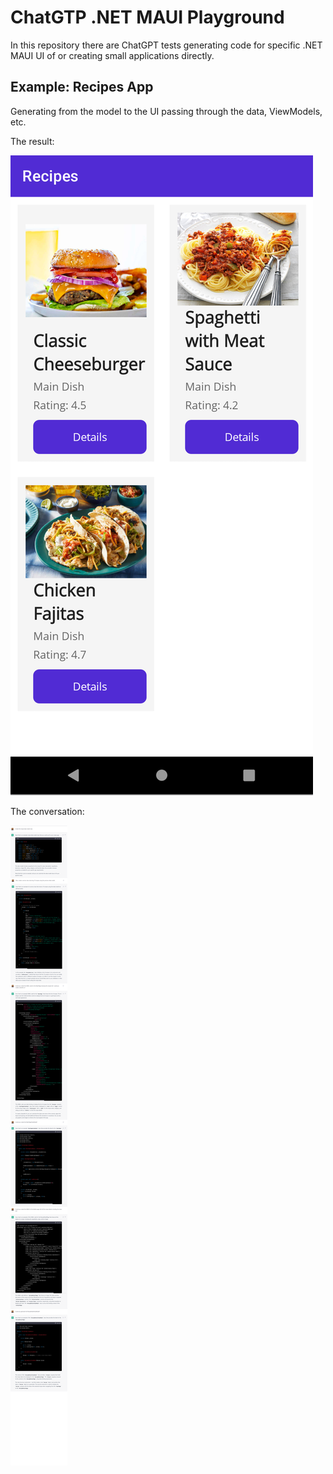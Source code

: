 # ChatGTP .NET MAUI Playground

In this repository there are ChatGPT tests generating code for specific .NET MAUI UI of or creating small applications directly.

## Example: Recipes App

Generating from the model to the UI passing through the data, ViewModels, etc.

The result:

![RecipesApp](images/chatgtp-recipesapp-list.png)

The conversation:

![The conversation](images/chatgpt-recipes-app-conversation.png)